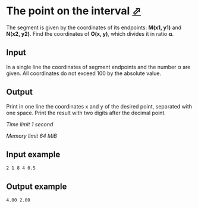 # The point on the interval [⬀](https://www.e-olymp.com/en/contests/9009/problems/78057)

The segment is given by the coordinates of its endpoints: **M(x1, y1)** and **N(x2, y2)**. Find the coordinates of **O(x, y)**, which divides it in ratio **α**.

## Input

In a single line the coordinates of segment endpoints and the number α are given. All coordinates do not exceed 100 by the absolute value.

## Output

Print in one line the coordinates x and y of the desired point, separated with one space. Print the result with two digits after the decimal point.

_Time limit 1 second_

_Memory limit 64 MiB_

## Input example
```
2 1 8 4 0.5
```

## Output example
```
4.00 2.00
```
